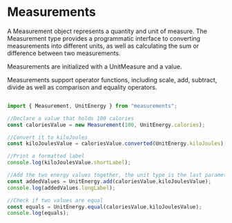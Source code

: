 # Measurements

A Measurement object represents a quantity and unit of measure. The Measurement type provides a programmatic interface to converting measurements into different units, as well as calculating the sum or difference between two measurements.

Measurements are initialized with a UnitMeasure and a value. 

Measurements support operator functions, including scale, add, subtract, divide as well as comparison and equality operators.

```javascript

import { Measurement, UnitEnergy } from "measurements";

//Declare a value that holds 100 calories
const caloriesValue = new Measurement(100, UnitEnergy.calories);

//Convert it to kiloJoules
const kiloJoulesValue = caloriesValue.converted(UnitEnergy.kiloJoules);

//Print a formatted label
console.log(kiloJoulesValue.shortLabel);

//Add the two energy values together, the unit type is the last parameter used
const addedValues = UnitEnergy.add(caloriesValue,kiloJoulesValue);
console.log(addedValues.longLabel);

//Check if two values are equal
const equals = UnitEnergy.equal(caloriesValue,kiloJoulesValue);
console.log(equals);

```